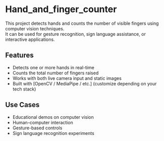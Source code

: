 # Hand_and_finger_counter

This project detects hands and counts the number of visible fingers using computer vision techniques.  
It can be used for gesture recognition, sign language assistance, or interactive applications.  

## Features
- Detects one or more hands in real-time
- Counts the total number of fingers raised
- Works with both live camera input and static images
- Built with [OpenCV / MediaPipe / etc.] (customize depending on your tech stack)

## Use Cases
- Educational demos on computer vision
- Human-computer interaction
- Gesture-based controls
- Sign language recognition experiments
